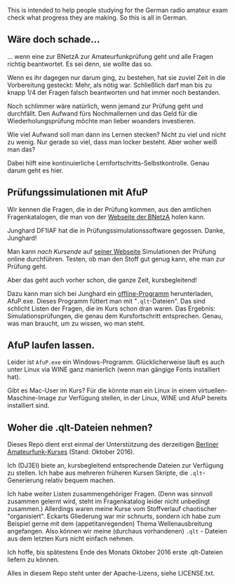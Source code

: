 This is intended to help people studying for the German radio amateur
exam check what progress they are making.  So this is all in German.

## Wäre doch schade...

... wenn eine zur BNetzA zur Amateurfunkprüfung geht und alle Fragen
richtig beantwortet. Es sei denn, sie wollte das so.

Wenn es ihr dagegen nur darum ging, zu bestehen, hat sie zuviel Zeit
in die Vorbereitung gesteckt: Mehr, als nötig war. Schließlich darf
man bis zu knapp 1/4 der Fragen falsch beantworten und hat immer noch
bestanden.

Noch schlimmer wäre natürlich, wenn jemand zur Prüfung geht und
durchfällt. Den Aufwand fürs Nochmallernen und das Geld für die
Wiederholungsprüfung möchte man lieber woanders investieren.

Wie viel Aufwand soll man dann ins Lernen stecken? Nicht zu viel und
nicht zu wenig. Nur gerade so viel, dass man locker besteht. Aber
woher weiß man das?

Dabei hilft eine kontinuierliche
Lernfortschritts-Selbstkontrolle. Genau darum geht es hier.

## Prüfungssimulationen mit AfuP

Wir kennen die Fragen, die in der Prüfung kommen, aus den amtlichen
Fragenkatalogen, die man von der [Webseite der
BNetzA](http://www.bundesnetzagentur.de/cln_1432/DE/Sachgebiete/Telekommunikation/Unternehmen_Institutionen/Frequenzen/SpezielleAnwendungen/Amateurfunk/amateurfunk_node.html)
holen kann.

Junghard DF1IAF hat die in Prüfungssimulationssoftware
gegossen. Danke, Junghard!

Man kann _nach Kursende_ auf
[seiner Webseite](http://www.afup.a36.de/) Simulationen der Prüfung
online durchführen. Testen, ob man den Stoff gut genug kann, ehe man
zur Prüfung geht.

Aber das geht auch vorher schon, die ganze Zeit, kursbegleitend!

Dazu kann man sich bei Junghard ein
[offline-Programm](http://www.afup.a36.de/download/download.html)
herunterladen, AfuP.exe. Dieses Programm füttert man mit
"`.qlt`-Dateien". Das sind schlicht Listen der Fragen, die im Kurs
schon dran waren. Das Ergebnis: Simulationsprüfungen, die genau dem
Kursfortschritt entsprechen.  Genau, was man braucht, um zu wissen, wo
man steht.

## AfuP laufen lassen.

Leider ist `AfuP.exe` ein Windows-Programm. Glücklicherweise läuft es
auch unter Linux via WINE ganz manierlich (wenn man gängige Fonts
installiert hat).

Gibt es Mac-User im Kurs? Für die könnte man ein Linux in einem
virtuellen-Maschine-Image zur Verfügung stellen, in der Linux, WINE
und AfuP bereits installiert sind.

## Woher die .qlt-Dateien nehmen?

Dieses Repo dient erst einmal der Unterstützung des derzeitigen
[Berliner Amateurfunk-Kurses](https://www.chaoswelle.de/Kurs) (Stand:
Oktober 2016).

Ich (DJ3EI) biete an, kursbegleitend entsprechende Dateien zur
Verfügung zu stellen. Ich habe aus mehreren früheren Kursen Skripte,
die `.qlt`-Generierung relativ bequem machen.

Ich habe weiter Listen zusammengehöriger Fragen. (Denn was sinnvoll
zusammen gelernt wird, steht im Fragenkatalog leider nicht unbedingt
zusammen.)  Allerdings waren meine Kurse vom Stoffverlauf chaotischer
"organisiert". Eckarts Gliederung war mir schnurts, sondern ich habe
zum Beispiel gerne mit dem (appetitanregenden) Thema Wellenausbreitung
angefangen. Also können wir meine (durchaus vorhandenen) `.qlt` -
Dateien aus dem letzten Kurs nicht einfach nehmen.

Ich hoffe, bis spätestens Ende des Monats Oktober 2016 erste
.qlt-Dateien liefern zu können.

Alles in diesem Repo steht unter der Apache-Lizens, siehe LICENSE.txt.